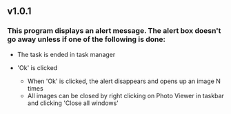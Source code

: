 ## v1.0.1
### This program displays an alert message. The alert box doesn't go away unless if one of the following is done:

- The task is ended in task manager
- 'Ok' is clicked

    -  When 'Ok' is clicked, the alert disappears and opens up an image N times
    -  All images can be closed by right clicking on Photo Viewer in taskbar and clicking 'Close all windows'